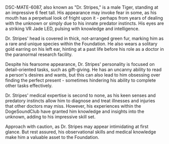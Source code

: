DSC-MATE-6087, also known as "Dr. Stripes," is a male Tiger, standing at an impressive 6 feet tall. His appearance may invoke fear in some, as his mouth has a perpetual look of fright upon it - perhaps from years of dealing with the unknown or simply due to his innate predator instincts. His eyes are a striking VR Jade LED, pulsing with knowledge and intelligence. 

Dr. Stripes' head is covered in thick, not-arranged green fur, marking him as a rare and unique species within the Foundation. He also wears a solitary gold earring on his left ear, hinting at a past life before his role as a doctor in the paranormal research facility.

Despite his fearsome appearance, Dr. Stripes' personality is focused on detail-oriented tasks, such as gift-giving. He has an uncanny ability to read a person's desires and wants, but this can also lead to him obsessing over finding the perfect present - sometimes hindering his ability to complete other tasks effectively.

Dr. Stripes' medical expertise is second to none, as his keen senses and predatory instincts allow him to diagnose and treat illnesses and injuries that other doctors may miss. However, his experiences within the DogeSoundClub have granted him knowledge and insights into the unknown, adding to his impressive skill set.

Approach with caution, as Dr. Stripes may appear intimidating at first glance. But rest assured, his observational skills and medical knowledge make him a valuable asset to the Foundation.